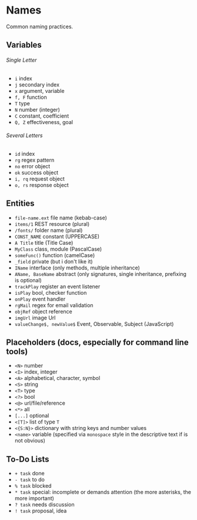 # Names

Common naming practices.

## Variables

###### Single Letter

- ` i `     index
- ` j `     secondary index
- ` x `     argument, variable
- ` f, F `  function
- ` T `     type
- ` N `     number (integer)
- ` C `     constant, coefficient
- ` Q, Z `  effectiveness, goal

###### Several Letters

- ` id `    index
- ` rg `    regex pattern
- ` no `    error object
- ` ok `    success object
- ` i, rq ` request object
- ` o, rs ` response object

## Entities

- ` file-name.ext `           file name (kebab-case)
- ` items/1 `                 REST resource (plural)
- ` /fonts/ `                 folder name (plural)
- ` CONST_NAME `              constant (UPPERCASE)
- ` A Title `                 title (Title Case)
- ` MyClass `                 class, module (PascalCase)
- ` someFunc() `              function (camelCase)
- ` _field `                  private (but i don't like it)
- ` IName `                   interface (only methods, multiple inheritance)
- ` AName, BaseName `         abstract (only signatures, single inheritance, prefixing is optional)
- ` trackPlay `               register an event listener
- ` isPlay `                  bool, checker function
- ` onPlay `                  event handler
- ` rgMail `                  regex for email validation
- ` objRef `                  object reference
- ` imgUrl `                  image Url
- ` valueChange$, newValue$ ` Event, Observable, Subject (JavaScript)

## Placeholders (docs, especially for command line tools)

- ` <N> ` number
- ` <I> ` index, integer
- ` <A> ` alphabetical, character, symbol
- ` <S> ` string
- ` <T> ` type
- ` <?> ` bool
- ` <@> ` url/file/reference
- ` <*> ` all
- ` [...] ` optional
- ` <[T]> ` list of type `T`
- ` <{S:N}> ` dictionary with string keys and number values
- ` <name> ` variable (specified via `monospace` style in the descriptive text if is not obvious)


## To-Do Lists

- ` + task `  done
- ` - task `  to do
- ` % task `  blocked
- ` * task `  special: incomplete or demands attention (the more asterisks, the more important)
- ` ? task `  needs discussion
- ` ! task `  proposal, idea
